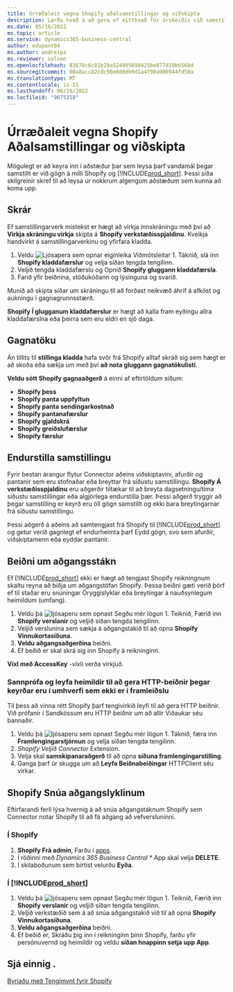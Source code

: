 ```yaml
---
title: Úrræðaleit vegna Shopify aðalsamstillingar og viðskipta
description: Lærðu hvað á að gera ef eitthvað fór úrskeiðis við samstillingu gagna á milli Shopify og Viðskiptamiðst
ms.date: 05/16/2022
ms.topic: article
ms.service: dynamics365-business-central
author: edupont04
ms.author: andreipa
ms.reviewer: solsen
ms.openlocfilehash: 83678c6c81b29a524405699425be877459b6568d
ms.sourcegitcommit: 00a8acc82cdc90e0d0db9d1a4f98a908944fd50a
ms.translationtype: MT
ms.contentlocale: is-IS
ms.lasthandoff: 06/29/2022
ms.locfileid: "9075318"
---
```

# <a name="troubleshooting-the-shopify-and-business-central-synchronization"></a>Úrræðaleit vegna Shopify Aðalsamstillingar og viðskipta

Mögulegt er að keyra inn í aðstæður þar sem leysa þarf vandamál þegar samstillt er við gögn á milli Shopify og [!INCLUDE[prod_short](../includes/prod_short.md)]. Þessi síða skilgreinir skref til að leysa úr nokkrum algengum aðstæðum sem kunna að koma upp.

## <a name="logs"></a>Skrár

Ef samstillingarverk mistekst er hægt að virkja innskráningu með því að **Virkja skráningu virkja** skipta á **Shopify verkstæðisspjaldinu**. Kveikja handvirkt á samstillingarverkinu og yfirfara kladda.

1. Veldu ![Ljósapera sem opnar eiginleika Viðmótsleitar 1.](../media/ui-search/search_small.png "Segðu mér hvað þú vilt gera") Táknið, slá inn **Shopify kladdafærslur** og velja síðan tengda tengilinn.
2. Veljið tengda kladdafærslu og Opnið **Shopify gluggann kladdafærsla**.
3. Farið yfir beiðnina, stöðukóðann og lýsinguna og svarið.

Munið að skipta síðar um skráningu til að forðast neikvæð áhrif á afköst og aukningu í gagnagrunnsstærð.

**Shopify Í glugganum kladdafærslur** er hægt að kalla fram eyðingu allra kladdafærslna eða þeirra sem eru eldri en sjö daga.

## <a name="data-capture"></a>Gagnatöku

Án tillits til **stillinga kladda** hafa svör frá Shopify alltaf skráð sig sem hægt er að skoða eða sækja um með því **að nota gluggann gagnatökulisti**.

**Veldu sótt Shopify gagnaaðgerð** á einni af eftirtöldum síðum:

- **Shopify þess**
- **Shopify panta uppfyltun**
- **Shopify panta sendingarkostnað**
- **Shopify pantanafærslur**
- **Shopify gjaldskrá**
- **Shopify greiðslufærslur**
- **Shopify færslur**

## <a name="reset-sync"></a>Endurstilla samstillingu

Fyrir bestan árangur flytur Connector aðeins viðskiptavini, afurðir og pantanir sem eru stofnaðar eða breyttar frá síðustu samstillingu. **Shopify Á verkstæðisspjaldinu** eru aðgerðir tiltækar til að breyta dagsetningu/tíma síðustu samstillingar eða algjörlega endurstilla þær. Þessi aðgerð tryggir að þegar samstilling er keyrð eru öll gögn samstillt og ekki bara breytingarnar frá síðustu samstillingu.

Þessi aðgerð á aðeins að samtengjast frá Shopify til [!INCLUDE[prod_short](../includes/prod_short.md)] og getur verið gagnlegt ef endurheimta þarf Eydd gögn, svo sem afurðir, viðskiptamenn eða eyddar pantanir.

## <a name="request-the-access-token"></a>Beiðni um aðgangsstákn

Ef [!INCLUDE[prod_short](../includes/prod_short.md)] ekki er hægt að tengjast Shopify reikningnum skaltu reyna að biðja um aðgangstófan Shopify. Þessa beiðni gæti verið þörf ef til staðar eru snúningar Öryggislyklar eða breytingar á nauðsynlegum heimildum (umfang).

1. Veldu þá ![ljósaperu sem opnast Segðu mér lögun 1.](../media/ui-search/search_small.png "Segðu mér hvað þú vilt gera") Teiknið, Færið inn **Shopify verslanir** og veljið síðan tengda tengilinn.
2. Veljið verslunina sem sækja á aðgangstakið til að opna **Shopify Vinnukortasíðuna**.
3. **Veldu aðgangsaðgerðina** beiðni.
4. Ef beðið er skal skrá sig inn Shopify á reikninginn.

**Víxl með AccessKey** -víxli verða virkjuð.

### <a name="verify-and-enable-permissions-to-make-http-requests-when-running-in-a-non-production-environment"></a>Sannprófa og leyfa heimildir til að gera HTTP-beiðnir þegar keyrðar eru í umhverfi sem ekki er í framleiðslu

Til þess að vinna rétt Shopify þarf tengivirkið leyfi til að gera HTTP beiðnir. Við prófanir í Sandkössum eru HTTP beiðnir um að allir Viðaukar séu bannaðir.

1. Veldu þá ![ljósaperu sem opnast Segðu mér lögun 1.](../media/ui-search/search_small.png "Segðu mér hvað þú vilt gera") Táknið, færa inn **Framlengingarstjórnun** og velja síðan tengda tengilinn.
2. *Shopify Veljið Connector* Extension.
3. Velja skal **samskipanaraðgerð** til að opna **síðuna framlengingarstilling**.
4. Ganga þarf úr skugga um að **Leyfa Beiðnabeiðingar** HTTPClient séu virkar.

## <a name="rotate-the-shopify-access-key"></a>Shopify Snúa aðgangslyklinum

Eftirfarandi ferli lýsa hvernig á að snúa aðgangstáknum Shopify sem Connector notar Shopify til að fá aðgang að vefversluninni.

### <a name="in-shopify"></a>Í Shopify

1. **Shopify Frá admin**, Farðu í [apps](https://www.shopify.com/admin/apps).
2. Í röðinni með *Dynamics 365 Business Central* * App skal velja **DELETE**.
3. Í skilaboðunum sem birtist velurðu **Eyða**.

### <a name="in-prod_short"></a>Í [!INCLUDE[prod_short](../includes/prod_short.md)]

1. Veldu þá ![ljósaperu sem opnast Segðu mér lögun 1.](../media/ui-search/search_small.png "Segðu mér hvað þú vilt gera") Teiknið, Færið inn **Shopify verslanir** og veljið síðan tengda tengilinn.
2. Veljið verkstæðið sem á að snúa aðgangstakið við til að opna **Shopify Vinnukortasíðuna**.
3. **Veldu aðgangsaðgerðina** beiðni.
4. Ef beðið er, Skráðu þig inn í reikninginn þinn Shopify, farðu yfir persónuvernd og heimildir og veldu **síðan hnappinn setja upp App**.

## <a name="see-also"></a>Sjá einnig .

[Byrjaðu með Tengimynt fyrir Shopify](get-started.md)  